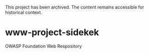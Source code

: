 This project has been archived. The content remains accessible for historical context.

# www-project-sidekek
OWASP Foundation Web Respository
